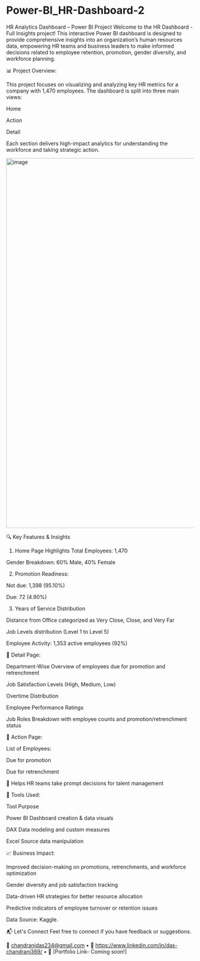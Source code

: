 # Power-BI_HR-Dashboard-2

HR Analytics Dashboard – Power BI Project
Welcome to the HR Dashboard - Full Insights project! This interactive Power BI dashboard is designed to provide comprehensive insights into an organization’s human resources data, empowering HR teams and business leaders to make informed decisions related to employee retention, promotion, gender diversity, and workforce planning.

📊 Project Overview: 

This project focuses on visualizing and analyzing key HR metrics for a company with 1,470 employees. The dashboard is split into three main views:

Home

Action

Detail

Each section delivers high-impact analytics for understanding the workforce and taking strategic action.

<img width="1915" height="991" alt="image" src="https://github.com/user-attachments/assets/a54e9a96-3cca-4918-be7c-8131e9dd6afe" />


🔍 Key Features & Insights
1. Home Page Highlights
Total Employees: 1,470

Gender Breakdown: 60% Male, 40% Female

2. Promotion Readiness:

Not due: 1,398 (95.10%)

Due: 72 (4.90%)

3. Years of Service Distribution

Distance from Office categorized as Very Close, Close, and Very Far

Job Levels distribution (Level 1 to Level 5)

Employee Activity: 1,353 active employees (92%)


🧠 Detail Page: 


Department-Wise Overview of employees due for promotion and retrenchment

Job Satisfaction Levels (High, Medium, Low)

Overtime Distribution

Employee Performance Ratings

Job Roles Breakdown with employee counts and promotion/retrenchment status



🚀 Action Page:


List of Employees:

Due for promotion

Due for retrenchment

🎯 Helps HR teams take prompt decisions for talent management





🔧 Tools Used: 


Tool	Purpose

Power BI	Dashboard creation & data visuals

DAX	Data modeling and custom measures

Excel	Source data manipulation




📈 Business Impact: 


Improved decision-making on promotions, retrenchments, and workforce optimization

Gender diversity and job satisfaction tracking

Data-driven HR strategies for better resource allocation

Predictive indicators of employee turnover or retention issues

Data Source: Kaggle.


📬 Let's Connect
Feel free to connect if you have feedback or suggestions.

📧 chandranidas234@gmail.com • 💼 https://www.linkedin.com/in/das-chandrani369/ • 📁 [Portfolio Link- Coming soon!]
